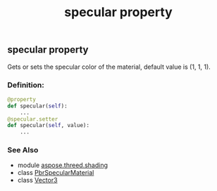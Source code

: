 ﻿---
title: specular property
second_title: Aspose.3D for Python via .NET API References
description: 
type: docs
weight: 230
url: /python-net/aspose.threed.shading/pbrspecularmaterial/specular/
is_root: false
---

## specular property


Gets or sets the specular color of the material, default value is (1, 1, 1).
### Definition:
```python
@property
def specular(self):
    ...
@specular.setter
def specular(self, value):
    ...
```

### See Also
* module [aspose.threed.shading](../../)
* class [PbrSpecularMaterial](/3d/python-net/aspose.threed.shading/pbrspecularmaterial)
* class [Vector3](/3d/python-net/aspose.threed.utilities/vector3)

